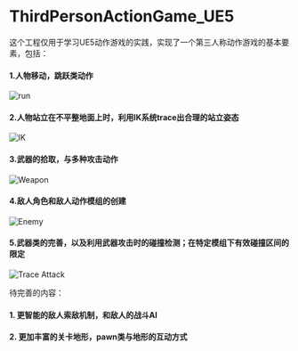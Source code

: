 # ThirdPersonActionGame_UE5

这个工程仅用于学习UE5动作游戏的实践，实现了一个第三人称动作游戏的基本要素，包括：<br>
#### 1.人物移动，跳跃类动作
![](./ZMarkDown/run.gif "run")
#### 2.人物站立在不平整地面上时，利用IK系统trace出合理的站立姿态
![](./ZMarkDown/IK.gif "IK")
#### 3.武器的拾取，与多种攻击动作
![](./ZMarkDown/Weapon.gif "Weapon")
#### 4.敌人角色和敌人动作模组的创建
![](./ZMarkDown/Enemy.gif "Enemy")
#### 5.武器类的完善，以及利用武器攻击时的碰撞检测；在特定模组下有效碰撞区间的限定
![](./ZMarkDown/BoxTrace.gif "Trace Attack")

待完善的内容：
#### 1. 更智能的敌人索敌机制，和敌人的战斗AI
#### 2. 更加丰富的关卡地形，pawn类与地形的互动方式